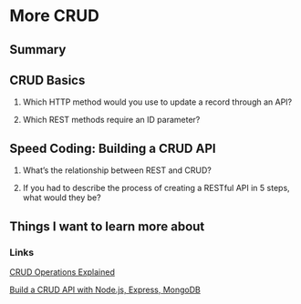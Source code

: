 # More CRUD

## Summary

## CRUD Basics
1. Which HTTP method would you use to update a record through an API?

2. Which REST methods require an ID parameter?

## Speed Coding: Building a CRUD API
1. What’s the relationship between REST and CRUD?

2. If you had to describe the process of creating a RESTful API in 5 steps, what would they be?

## Things I want to learn more about

### Links
[CRUD Operations Explained](https://medium.com/geekculture/crud-operations-explained-2a44096e9c88)

[Build a CRUD API with Node.js, Express, MongoDB](https://www.youtube.com/watch?v=EzNcBhSv1Wo)